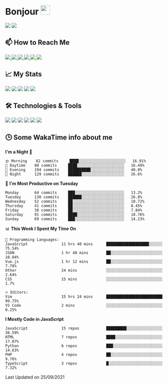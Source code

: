 # Bonjour <img src="https://raw.githubusercontent.com/MartinHeinz/MartinHeinz/master/wave.gif" width="30px">

<!--
Here are some ideas to get you started:

- 🔭 I’m currently working on ...
- 🌱 I’m currently learning ...
- 👯 I’m looking to collaborate on ...
- 🤔 I’m looking for help with ...
- 💬 Ask me about ...
- 📫 How to reach me: ...
- 😄 Pronouns: ...
- ⚡ Fun fact: ...
-->

<p>
  <img src="https://github-readme-stats.vercel.app/api?username=ravehunter05&count_private=true&show_icons=true&theme=graywhite&line_height=30&hide_border=true">
  <img src="https://github-readme-stats.vercel.app/api/top-langs/?username=ravehunter05&hide=html,css&theme=graywhite&hide_border=true">
</p>

## 📫 How to Reach Me

<p>
 <a href="https://RaveHunter05.github.io">
  <img src="https://img.shields.io/badge/ravehunter05-%23206A5D.svg?&style=for-the-badge&logo=jquery&logoColor=white" />
 </a>

 <a href="https://www.linkedin.com/in/paul-sotelo-rocha-68733687/">
  <img src="https://img.shields.io/badge/connect-%230077B5.svg?&style=for-the-badge&logo=linkedin&logoColor=white" />
 </a>

 <a href="https://join.skype.com/invite/viy3VgZfhRKv">
  <img src="https://img.shields.io/badge/chat-%2300AFF0.svg?&style=for-the-badge&logo=skype&logoColor=white" />
 </a>

 <a href="mailto:paulsotelo97@gmail.com">
  <img src="https://img.shields.io/badge/email-%23C14438.svg?&style=for-the-badge&logo=Gmail&logoColor=white" />
 </a>

 <a href="https://wa.me/50577312543">
  <img src="https://img.shields.io/badge/Whatsapp-%2300BFA5.svg?&style=for-the-badge&logo=Whatsapp&logoColor=white" />
 </a>
  
   <a href="https://telegram.me/RaveHunter05">
  <img src="https://img.shields.io/badge/Telegram-%23206A5D.svg?&style=for-the-badge&logo=Telegram&logoColor=white" />
 </a>
</p>

## 📈 My Stats

<p>
    <img src="https://badges.pufler.dev/visits/ravehunter05/ravehunter05?style=flat-square&color=green&logo=github">
    <img src="https://badges.pufler.dev/years/ravehunter05?style=flat-square&color=green&logo=github">
    <img src="https://badges.pufler.dev/repos/ravehunter05?style=flat-square&color=green&logo=github">
    <img src="https://badges.pufler.dev/gists/ravehunter05?style=flat-square&color=green&logo=github">
    <img src="https://badges.pufler.dev/commits/monthly/ravehunter05?style=flat-square&color=green&logo=github">
</p>

## 🛠️ Technologies & Tools

<p>

![](https://img.shields.io/badge/OS-Linux-informational?style=flat&logo=linux&logoColor=white&color=2bbc8a)
![](https://img.shields.io/badge/Code-Python-informational?style=flat&logo=python&logoColor=white&color=2bbc8a)
![](https://img.shields.io/badge/Code-JavaScript-informational?style=flat&logo=javascript&VdlogoColor=white&color=2bbc8a)
![](https://img.shields.io/badge/Code-React-informational?style=flat&logo=react&VdlogoColor=white&color=2bbc8a)
![](https://img.shields.io/badge/Code-Node.js-informational?style=flat&logo=node.js&VdlogoColor=white&color=2bbc8a)
![](https://img.shields.io/badge/Tools-Docker-informational?style=flat&logo=docker&VdlogoColor=white&color=2bbc8a)

</p>

## 🕒 Some WakaTime info about me

<!--START_SECTION:waka-->
**I'm a Night 🦉** 

```text
🌞 Morning    82 commits     ████░░░░░░░░░░░░░░░░░░░░░   16.91% 
🌆 Daytime    80 commits     ████░░░░░░░░░░░░░░░░░░░░░   16.49% 
🌃 Evening    194 commits    ██████████░░░░░░░░░░░░░░░   40.0% 
🌙 Night      129 commits    ██████░░░░░░░░░░░░░░░░░░░   26.6%

```
📅 **I'm Most Productive on Tuesday** 

```text
Monday       64 commits     ███░░░░░░░░░░░░░░░░░░░░░░   13.2% 
Tuesday      130 commits    ██████░░░░░░░░░░░░░░░░░░░   26.8% 
Wednesday    52 commits     ██░░░░░░░░░░░░░░░░░░░░░░░   10.72% 
Thursday     41 commits     ██░░░░░░░░░░░░░░░░░░░░░░░   8.45% 
Friday       38 commits     ██░░░░░░░░░░░░░░░░░░░░░░░   7.84% 
Saturday     91 commits     ████░░░░░░░░░░░░░░░░░░░░░   18.76% 
Sunday       69 commits     ███░░░░░░░░░░░░░░░░░░░░░░   14.23%

```


📊 **This Week I Spent My Time On** 

```text
💬 Programming Languages: 
JavaScript               11 hrs 40 mins      ███████████████████░░░░░░   75.54% 
JSON                     1 hr 40 mins        ██░░░░░░░░░░░░░░░░░░░░░░░   10.84% 
Vue.js                   1 hr 12 mins        ██░░░░░░░░░░░░░░░░░░░░░░░   7.78% 
Other                    24 mins             ░░░░░░░░░░░░░░░░░░░░░░░░░   2.64% 
CSS                      15 mins             ░░░░░░░░░░░░░░░░░░░░░░░░░   1.7%

🔥 Editors: 
Vim                      15 hrs 24 mins      █████████████████████████   99.75% 
VS Code                  2 mins              ░░░░░░░░░░░░░░░░░░░░░░░░░   0.25%

```

**I Mostly Code in JavaScript** 

```text
JavaScript               15 repos            █████████░░░░░░░░░░░░░░░░   36.59% 
HTML                     7 repos             ████░░░░░░░░░░░░░░░░░░░░░   17.07% 
Python                   6 repos             ███░░░░░░░░░░░░░░░░░░░░░░   14.63% 
PHP                      4 repos             ██░░░░░░░░░░░░░░░░░░░░░░░   9.76% 
TypeScript               3 repos             █░░░░░░░░░░░░░░░░░░░░░░░░   7.32%

```



 Last Updated on 25/09/2021
<!--END_SECTION:waka-->
